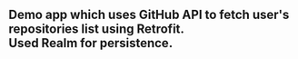 <h2>Demo app which uses GitHub API to fetch user's repositories list using Retrofit.<br>
Used Realm for persistence.</h2>
